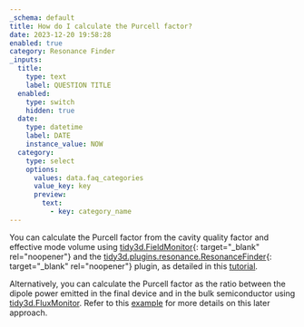 ```yaml
---
_schema: default
title: How do I calculate the Purcell factor?
date: 2023-12-20 19:58:28
enabled: true
category: Resonance Finder
_inputs:
  title:
    type: text
    label: QUESTION TITLE
  enabled:
    type: switch
    hidden: true
  date:
    type: datetime
    label: DATE
    instance_value: NOW
  category:
    type: select
    options:
      values: data.faq_categories
      value_key: key
      preview:
        text:
          - key: category_name
---
```

You can calculate the Purcell factor from the cavity quality factor and effective mode volume using [tidy3d.FieldMonitor](https://docs.flexcompute.com/projects/tidy3d/en/latest/api/_autosummary/tidy3d.FieldMonitor.html){: target="_blank" rel="noopener"}&nbsp;and the&nbsp;[tidy3d.plugins.resonance.ResonanceFinder](https://docs.flexcompute.com/projects/tidy3d/en/latest/api/_autosummary/tidy3d.plugins.resonance.ResonanceFinder.html#tidy3d.plugins.resonance.ResonanceFinder.html){: target="_blank" rel="noopener"}&nbsp;plugin, as detailed in this [tutorial](https://www.flexcompute.com/tidy3d/examples/notebooks/CavityFOM/).

Alternatively, you can calculate the Purcell factor as the ratio between the dipole power emitted in the final device and in the bulk semiconductor using [tidy3d.FluxMonitor](https://docs.flexcompute.com/projects/tidy3d/en/latest/api/_autosummary/tidy3d.FluxMonitor.html). Refer to this [example](https://www.flexcompute.com/tidy3d/examples/notebooks/BullseyeCavityPSO/) for more details on this later approach.